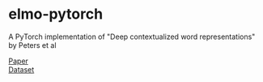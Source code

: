 # elmo-pytorch
A PyTorch implementation of "Deep contextualized word representations" by Peters et al

[Paper](https://arxiv.org/abs/1802.05365) </br>
[Dataset](https://huggingface.co/datasets/wikitext)
